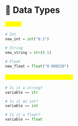 # 🐍 Data Types

#### <mark style="color:yellow;">Casting</mark>

```python
# Int
new_int = int("0.1")

# String
new_string = str(0.1)

# Float
new_float = float("0.000220")
```

#### <mark style="color:yellow;">Check if a variable is a data type</mark>

```python
# Is it a string?
variable == str

# Is it an int?
variable == int

# Is it a float?
variable == float
```
